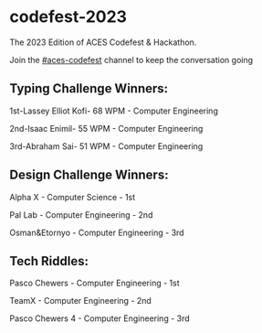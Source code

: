 # codefest-2023

The 2023 Edition of ACES Codefest & Hackathon.

Join the [#aces-codefest](https://discord.com/channels/1002884394547150859/1013398448055271464) channel to keep the conversation going

## **Typing Challenge Winners**:

1st-Lassey Elliot Kofi- 68 WPM - Computer Engineering

2nd-Isaac Enimil- 55 WPM - Computer Engineering

3rd-Abraham Sai- 51 WPM - Computer Engineering

## **Design Challenge Winners**:

Alpha X - Computer Science - 1st

Pal Lab - Computer Engineering - 2nd

Osman&Etornyo - Computer Engineering - 3rd

## **Tech Riddles**:

Pasco Chewers - Computer Engineering - 1st

TeamX - Computer Engineering - 2nd

Pasco Chewers 4 - Computer Engineering - 3rd
